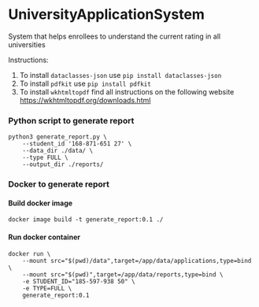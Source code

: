 # UniversityApplicationSystem
System that helps enrollees to understand the current rating in all universities

Instructions:
1. To install `dataclasses-json` use ```pip install dataclasses-json```
2. To install `pdfkit` use ```pip install pdfkit```
3. To install `wkhtmltopdf` find all instructions on the following website https://wkhtmltopdf.org/downloads.html

### Python script to generate report
``` commandline
python3 generate_report.py \
    --student_id '168-871-651 27' \
    --data_dir ./data/ \
    --type FULL \
    --output_dir ./reports/
```

### Docker to generate report
#### Build docker image
``` commandline
docker image build -t generate_report:0.1 ./
```
#### Run docker container
``` commandline
docker run \
    --mount src="$(pwd)/data",target=/app/data/applications,type=bind \
    --mount src="$(pwd)",target=/app/data/reports,type=bind \
    -e STUDENT_ID="185-597-938 50" \
    -e TYPE=FULL \
    generate_report:0.1
```